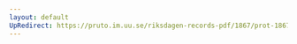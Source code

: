 ```yaml
---
layout: default
UpRedirect: https://pruto.im.uu.se/riksdagen-records-pdf/1867/prot-1867--fk--426/prot-1867--fk--426_044.pdf
---
```

